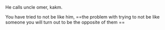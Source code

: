 He calls uncle omer, kakm.

You have tried to not be like him,
==the problem with trying to not be like someone you will turn out to be the opposite of them ==
